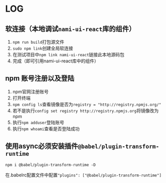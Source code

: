 # LOG

## 软连接（本地调试`nami-ui-react`库的组件）

1. `npm run build`打包源文件
2. `sudo npm link`创建全局软连接
3. 在测试项目中`npm link nami-ui-react`链接此本地源码包
4. 完成（即可引用nami-ui-react库中的组件）

## npm 账号注册以及登陆

1. npm官网注册账号
2. 打开终端
3. `npm config ls`查看镜像是否为`registry = "http://registry.npmjs.org/"`
4. 若不是执行`config set registry http://registry.npmjs.org`将镜像改为npm
5. 执行`npm adduser`登陆账号
6. 执行`npm whoami`查看是否登陆成功

## 使用async必须安装插件`@babel/plugin-transform-runtime`

`npm i @babel/plugin-transform-runtime -D`

在.babelrc配置文件中配置`"plugins": ["@babel/plugin-transform-runtime"]`
